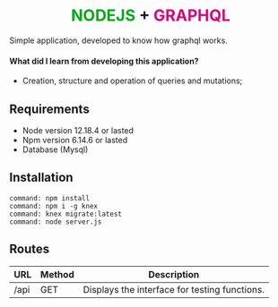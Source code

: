 <h1 align="center"><font color="#00ab17">NODEJS</font> + <font color="#d9007e">GRAPHQL</font></h1>

Simple application, developed to know how graphql works.

#### What did I learn from developing this application?

- Creation, structure and operation of queries and mutations;

## Requirements

- Node version 12.18.4 or lasted
- Npm version 6.14.6 or lasted
- Database (Mysql)

## Installation
    command: npm install
    command: npm i -g knex
    command: knex migrate:latest
    command: node server.js

## Routes

|            URL    |Method|Description|
|----------------|-------------------------------|-----------------------------|
|/api|GET|Displays the interface for testing functions.|